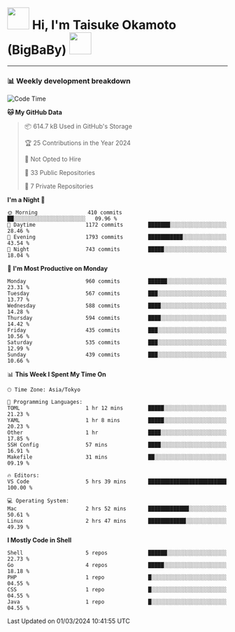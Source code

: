 <!-- Title -->
<h1>
    <img src="https://media.tenor.com/TlyRveJkgo4AAAAi/cloud-cloud-strife.gif" width="50"/> 
    Hi, I'm Taisuke Okamoto (BigBaBy) 
    <img src="https://media.tenor.com/TlyRveJkgo4AAAAi/cloud-cloud-strife.gif" width="50"/>
</h1>

---

<h3> 📊 Weekly development breakdown </h3>
<!-- waka-readme-stats -->

<!--START_SECTION:waka-->
![Code Time](http://img.shields.io/badge/Code%20Time-1%2C693%20hrs%2024%20mins-blue)

**🐱 My GitHub Data** 

> 📦 614.7 kB Used in GitHub's Storage 
 > 
> 🏆 25 Contributions in the Year 2024
 > 
> 🚫 Not Opted to Hire
 > 
> 📜 33 Public Repositories 
 > 
> 🔑 7 Private Repositories 
 > 
**I'm a Night 🦉** 

```text
🌞 Morning                410 commits         ██░░░░░░░░░░░░░░░░░░░░░░░   09.96 % 
🌆 Daytime                1172 commits        ███████░░░░░░░░░░░░░░░░░░   28.46 % 
🌃 Evening                1793 commits        ███████████░░░░░░░░░░░░░░   43.54 % 
🌙 Night                  743 commits         █████░░░░░░░░░░░░░░░░░░░░   18.04 % 
```
📅 **I'm Most Productive on Monday** 

```text
Monday                   960 commits         ██████░░░░░░░░░░░░░░░░░░░   23.31 % 
Tuesday                  567 commits         ███░░░░░░░░░░░░░░░░░░░░░░   13.77 % 
Wednesday                588 commits         ████░░░░░░░░░░░░░░░░░░░░░   14.28 % 
Thursday                 594 commits         ████░░░░░░░░░░░░░░░░░░░░░   14.42 % 
Friday                   435 commits         ███░░░░░░░░░░░░░░░░░░░░░░   10.56 % 
Saturday                 535 commits         ███░░░░░░░░░░░░░░░░░░░░░░   12.99 % 
Sunday                   439 commits         ███░░░░░░░░░░░░░░░░░░░░░░   10.66 % 
```


📊 **This Week I Spent My Time On** 

```text
🕑︎ Time Zone: Asia/Tokyo

💬 Programming Languages: 
TOML                     1 hr 12 mins        █████░░░░░░░░░░░░░░░░░░░░   21.23 % 
YAML                     1 hr 8 mins         █████░░░░░░░░░░░░░░░░░░░░   20.23 % 
Other                    1 hr                ████░░░░░░░░░░░░░░░░░░░░░   17.85 % 
SSH Config               57 mins             ████░░░░░░░░░░░░░░░░░░░░░   16.91 % 
Makefile                 31 mins             ██░░░░░░░░░░░░░░░░░░░░░░░   09.19 % 

🔥 Editors: 
VS Code                  5 hrs 39 mins       █████████████████████████   100.00 % 

💻 Operating System: 
Mac                      2 hrs 52 mins       █████████████░░░░░░░░░░░░   50.61 % 
Linux                    2 hrs 47 mins       ████████████░░░░░░░░░░░░░   49.39 % 
```

**I Mostly Code in Shell** 

```text
Shell                    5 repos             ██████░░░░░░░░░░░░░░░░░░░   22.73 % 
Go                       4 repos             █████░░░░░░░░░░░░░░░░░░░░   18.18 % 
PHP                      1 repo              █░░░░░░░░░░░░░░░░░░░░░░░░   04.55 % 
CSS                      1 repo              █░░░░░░░░░░░░░░░░░░░░░░░░   04.55 % 
Java                     1 repo              █░░░░░░░░░░░░░░░░░░░░░░░░   04.55 % 
```




 Last Updated on 01/03/2024 10:41:55 UTC
<!--END_SECTION:waka-->
